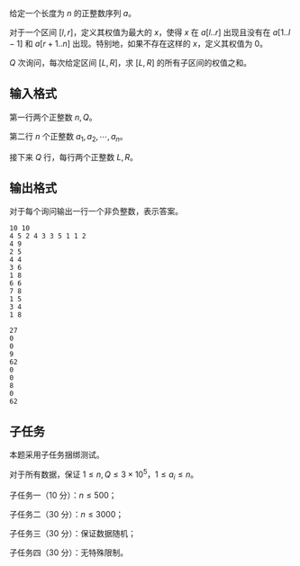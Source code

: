 给定一个长度为 $n$ 的正整数序列 $a$。

对于一个区间 $[l,r]$，定义其权值为最大的 $x$，使得 $x$ 在 $a[l..r]$ 出现且没有在 $a[1..l−1]$ 和 $a[r+1..n]$ 出现。特别地，如果不存在这样的 $x$，定义其权值为 $0$。

$Q$ 次询问，每次给定区间 $[L,R]$，求 $[L,R]$ 的所有子区间的权值之和。

## 输入格式

第一行两个正整数 $n,Q$。

第二行 $n$ 个正整数 $a_1,a_2,\cdots,a_n$。

接下来 $Q$ 行，每行两个正整数 $L,R$。

## 输出格式

对于每个询问输出一行一个非负整数，表示答案。

```input1
10 10
4 5 2 4 3 3 5 1 1 2
4 9
2 5
4 4
3 6
1 8
6 6
7 8
1 5
3 4
1 8
```

```output1
27
0
0
9
62
0
0
8
0
62
```

## 子任务

本题采用子任务捆绑测试。

对于所有数据，保证 $1\leq n,Q\leq 3\times 10^5$，$1\leq a_i\leq n$。

子任务一（$10$ 分）：$n\leq 500$；

子任务二（$30$ 分）：$n\leq 3000$；

子任务三（$30$ 分）：保证数据随机；

子任务四（$30$ 分）：无特殊限制。